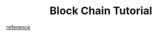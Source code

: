 <h1 align="center">Block Chain Tutorial</h1>

<p><a href="https://hackernoon.com/learn-blockchains-by-building-one-117428612f46" target="_blank">reference</a></p>